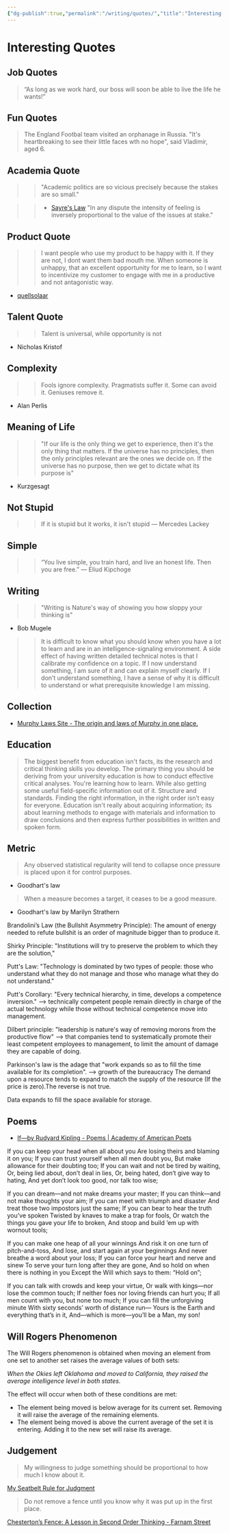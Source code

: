 ```yaml
---
{"dg-publish":true,"permalink":"/writing/quotes/","title":"Interesting Quotes"}
---
```



# Interesting Quotes

## Job Quotes

> “As long as we work hard, our boss will soon be able to live the life he wants!”

## Fun Quotes

> The England Footbal team visited an orphanage in Russia. "It's heartbreaking to see their little faces wth no hope", said Vladimir, aged 6.

## Academia Quote

>> "Academic politics are so vicious precisely because the stakes are so small."

>> - [Sayre's Law](https://en.m.wikipedia.org/wiki/Sayre%27s_law)
>> "In any dispute the intensity of feeling is inversely proportional to the value of the issues at stake."

## Product Quote

>> I want people who use my product to be happy with it.
>> If they are not, I dont want them bad mouth me.
>> When someone is unhappy, that an excellent opportunity for me to learn, so I want to incentivize my customer to engage with me in a productive and not antagonistic way.

- [quellsolaar](https://news.ycombinator.com/item?id=24562019)

## Talent Quote

>> Talent is universal, while opportunity is not

- Nicholas Kristof

## Complexity

>> Fools ignore complexity. Pragmatists suffer it. Some can avoid it. Geniuses remove it.

- Alan Perlis

## Meaning of Life

>> "If our life is the only thing we get to experience, then it's the only thing that matters. If the universe has no principles, then the only principles relevant are the ones we decide on. If the universe has no purpose, then we get to dictate what its purpose is"

- Kurzgesagt

## Not Stupid

>> If it is stupid but it works, it isn't stupid
― Mercedes Lackey

## Simple

>>“You live simple, you train hard, and live an honest life. Then you are free.”
― Eliud Kipchoge

## Writing

>> "Writing is Nature's way of showing you how sloppy your thinking is"

- Bob Mugele

>> It is difficult to know what you should know when you have a lot to learn and are in an intelligence-signaling environment. A side effect of having written detailed technical notes is that I calibrate my confidence on a topic. If I now understand something, I am sure of it and can explain myself clearly. If I don’t understand something, I have a sense of why it is difficult to understand or what prerequisite knowledge I am missing.

## Collection

- [Murphy Laws Site - The origin and laws of Murphy in one place.](http://www.murphys-laws.com/)

## Education

> The biggest benefit from education isn't facts, its the research and critical thinking skills you develop.
> The primary thing you should be deriving from your university education is how to conduct effective critical analyses.
> You're learning how to learn. While also getting some useful field-specific information out of it.
> Structure and standards. Finding the right information, in the right order isn’t easy for everyone.
> Education isn't really about acquiring information; its about learning methods to engage with materials and information to draw conclusions and then express further possibilities in written and spoken form.

## Metric

> Any observed statistical regularity will tend to collapse once pressure is placed upon it for control purposes.

- Goodhart's law

> When a measure becomes a target, it ceases to be a good measure.

- Goodhart's law by Marilyn Strathern

Brandolini’s Law (the Bullshit Asymmetry Principle):
The amount of energy needed to refute bullshit is an order of magnitude bigger than to produce it.

Shirky Principle:
"Institutions will try to preserve the problem to which they are the solution,"

Putt's Law: "Technology is dominated by two types of people: those who understand what they do not manage and those who manage what they do not understand."

Putt's Corollary: "Every technical hierarchy, in time, develops a competence inversion." --> technically competent people remain directly in charge of the actual technology while those without technical competence move into management.

Dilbert principle: "leadership is nature's way of removing morons from the productive flow" --> that companies tend to systematically promote their least competent employees to management, to limit the amount of damage they are capable of doing.

Parkinson's law is the adage that "work expands so as to fill the time available for its completion". --> growth of the bureaucracy
The demand upon a resource tends to expand to match the supply of the resource (If the price is zero).The reverse is not true.

Data expands to fill the space available for storage.

## Poems

- [If—by Rudyard Kipling - Poems | Academy of American Poets](https://poets.org/poem/if)

If you can keep your head when all about you
 Are losing theirs and blaming it on you;
If you can trust yourself when all men doubt you,
 But make allowance for their doubting too;
If you can wait and not be tired by waiting,
 Or, being lied about, don’t deal in lies,
Or, being hated, don’t give way to hating,
 And yet don’t look too good, nor talk too wise;

If you can dream—and not make dreams your master;
 If you can think—and not make thoughts your aim;
If you can meet with triumph and disaster
 And treat those two impostors just the same;
If you can bear to hear the truth you’ve spoken
 Twisted by knaves to make a trap for fools,
Or watch the things you gave your life to broken,
 And stoop and build ’em up with wornout tools;

If you can make one heap of all your winnings
 And risk it on one turn of pitch-and-toss,
And lose, and start again at your beginnings
 And never breathe a word about your loss;
If you can force your heart and nerve and sinew
 To serve your turn long after they are gone,
And so hold on when there is nothing in you
 Except the Will which says to them: “Hold on”;

If you can talk with crowds and keep your virtue,
 Or walk with kings—nor lose the common touch;
If neither foes nor loving friends can hurt you;
 If all men count with you, but none too much;
If you can fill the unforgiving minute
With sixty seconds’ worth of distance run—
 Yours is the Earth and everything that’s in it,
And—which is more—you’ll be a Man, my son!

## Will Rogers Phenomenon

The Will Rogers phenomenon is obtained when moving an element from one set to another set raises the average values of both sets:

_When the Okies left Oklahoma and moved to California, they raised the average intelligence level in both states._

The effect will occur when both of these conditions are met:

- The element being moved is below average for its current set. Removing it will raise the average of the remaining elements.
- The element being moved is above the current average of the set it is entering. Adding it to the new set will raise its average.

## Judgement

> My willingness to judge something should be proportional to how much I know about it.

[My Seatbelt Rule for Judgment](https://www.dannyguo.com/blog/my-seatbelt-rule-for-judgment/)

> Do not remove a fence until you know why it was put up in the first place.

[Chesterton’s Fence: A Lesson in Second Order Thinking - Farnam Street](https://fs.blog/chestertons-fence/)
